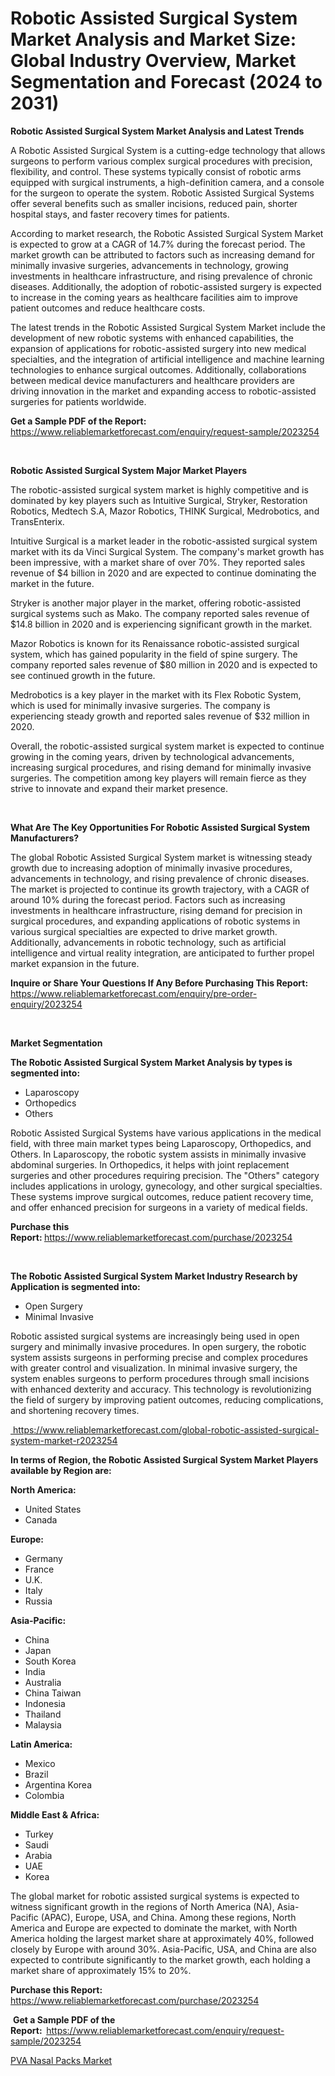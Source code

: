 <p><h1>Robotic Assisted Surgical System Market Analysis and Market Size: Global Industry Overview, Market Segmentation and Forecast (2024 to 2031)</h1></p><p><strong>Robotic Assisted Surgical System Market Analysis and Latest Trends</strong></p>
<p><p>A Robotic Assisted Surgical System is a cutting-edge technology that allows surgeons to perform various complex surgical procedures with precision, flexibility, and control. These systems typically consist of robotic arms equipped with surgical instruments, a high-definition camera, and a console for the surgeon to operate the system. Robotic Assisted Surgical Systems offer several benefits such as smaller incisions, reduced pain, shorter hospital stays, and faster recovery times for patients.</p><p>According to market research, the Robotic Assisted Surgical System Market is expected to grow at a CAGR of 14.7% during the forecast period. The market growth can be attributed to factors such as increasing demand for minimally invasive surgeries, advancements in technology, growing investments in healthcare infrastructure, and rising prevalence of chronic diseases. Additionally, the adoption of robotic-assisted surgery is expected to increase in the coming years as healthcare facilities aim to improve patient outcomes and reduce healthcare costs.</p><p>The latest trends in the Robotic Assisted Surgical System Market include the development of new robotic systems with enhanced capabilities, the expansion of applications for robotic-assisted surgery into new medical specialties, and the integration of artificial intelligence and machine learning technologies to enhance surgical outcomes. Additionally, collaborations between medical device manufacturers and healthcare providers are driving innovation in the market and expanding access to robotic-assisted surgeries for patients worldwide.</p></p>
<p><strong>Get a Sample PDF of the Report:&nbsp;</strong> <a href="https://www.reliablemarketforecast.com/enquiry/request-sample/2023254">https://www.reliablemarketforecast.com/enquiry/request-sample/2023254</a></p>
<p>&nbsp;</p>
<p><strong>Robotic Assisted Surgical System Major Market Players</strong></p>
<p><p>The robotic-assisted surgical system market is highly competitive and is dominated by key players such as Intuitive Surgical, Stryker, Restoration Robotics, Medtech S.A, Mazor Robotics, THINK Surgical, Medrobotics, and TransEnterix. </p><p>Intuitive Surgical is a market leader in the robotic-assisted surgical system market with its da Vinci Surgical System. The company's market growth has been impressive, with a market share of over 70%. They reported sales revenue of $4 billion in 2020 and are expected to continue dominating the market in the future.</p><p>Stryker is another major player in the market, offering robotic-assisted surgical systems such as Mako. The company reported sales revenue of $14.8 billion in 2020 and is experiencing significant growth in the market.</p><p>Mazor Robotics is known for its Renaissance robotic-assisted surgical system, which has gained popularity in the field of spine surgery. The company reported sales revenue of $80 million in 2020 and is expected to see continued growth in the future.</p><p>Medrobotics is a key player in the market with its Flex Robotic System, which is used for minimally invasive surgeries. The company is experiencing steady growth and reported sales revenue of $32 million in 2020.</p><p>Overall, the robotic-assisted surgical system market is expected to continue growing in the coming years, driven by technological advancements, increasing surgical procedures, and rising demand for minimally invasive surgeries. The competition among key players will remain fierce as they strive to innovate and expand their market presence.</p></p>
<p>&nbsp;</p>
<p><strong>What Are The Key Opportunities For Robotic Assisted Surgical System Manufacturers?</strong></p>
<p><p>The global Robotic Assisted Surgical System market is witnessing steady growth due to increasing adoption of minimally invasive procedures, advancements in technology, and rising prevalence of chronic diseases. The market is projected to continue its growth trajectory, with a CAGR of around 10% during the forecast period. Factors such as increasing investments in healthcare infrastructure, rising demand for precision in surgical procedures, and expanding applications of robotic systems in various surgical specialties are expected to drive market growth. Additionally, advancements in robotic technology, such as artificial intelligence and virtual reality integration, are anticipated to further propel market expansion in the future.</p></p>
<p><strong>Inquire or Share Your Questions If Any Before Purchasing This Report:</strong> <a href="https://www.reliablemarketforecast.com/enquiry/pre-order-enquiry/2023254">https://www.reliablemarketforecast.com/enquiry/pre-order-enquiry/2023254</a></p>
<p>&nbsp;</p>
<p><strong>Market Segmentation</strong></p>
<p><strong>The Robotic Assisted Surgical System Market Analysis by types is segmented into:</strong></p>
<p><ul><li>Laparoscopy</li><li>Orthopedics</li><li>Others</li></ul></p>
<p><p>Robotic Assisted Surgical Systems have various applications in the medical field, with three main market types being Laparoscopy, Orthopedics, and Others. In Laparoscopy, the robotic system assists in minimally invasive abdominal surgeries. In Orthopedics, it helps with joint replacement surgeries and other procedures requiring precision. The "Others" category includes applications in urology, gynecology, and other surgical specialties. These systems improve surgical outcomes, reduce patient recovery time, and offer enhanced precision for surgeons in a variety of medical fields.</p></p>
<p><strong>Purchase this Report:&nbsp;</strong><a href="https://www.reliablemarketforecast.com/purchase/2023254">https://www.reliablemarketforecast.com/purchase/2023254</a></p>
<p>&nbsp;</p>
<p><strong>The Robotic Assisted Surgical System Market Industry Research by Application is segmented into:</strong></p>
<p><ul><li>Open Surgery</li><li>Minimal Invasive</li></ul></p>
<p><p>Robotic assisted surgical systems are increasingly being used in open surgery and minimally invasive procedures. In open surgery, the robotic system assists surgeons in performing precise and complex procedures with greater control and visualization. In minimal invasive surgery, the system enables surgeons to perform procedures through small incisions with enhanced dexterity and accuracy. This technology is revolutionizing the field of surgery by improving patient outcomes, reducing complications, and shortening recovery times.</p></p>
<p><a href="https://www.reliablemarketforecast.com/global-robotic-assisted-surgical-system-market-r2023254">&nbsp;https://www.reliablemarketforecast.com/global-robotic-assisted-surgical-system-market-r2023254</a></p>
<p><strong>In terms of Region, the Robotic Assisted Surgical System Market Players available by Region are:</strong></p>
<p>
    <p> <strong> North America: </strong>
        <ul>
            <li>United States</li>
            <li>Canada</li>
        </ul>
        </p> 
    <p> <strong> Europe: </strong>
        <ul>
            <li>Germany</li>
            <li>France</li>
            <li>U.K.</li>
            <li>Italy</li>
            <li>Russia</li>
        </ul>
        </p> 
    <p> <strong> Asia-Pacific: </strong>
        <ul>
            <li>China</li>
            <li>Japan</li>
            <li>South Korea</li>
            <li>India</li>
            <li>Australia</li>
            <li>China Taiwan</li>
            <li>Indonesia</li>
            <li>Thailand</li>
            <li>Malaysia</li>
        </ul>
        </p> 
    <p> <strong> Latin America: </strong>
        <ul>
            <li>Mexico</li>
            <li>Brazil</li>
            <li>Argentina Korea</li>
            <li>Colombia</li>
        </ul>
        </p> 
    <p> <strong> Middle East & Africa: </strong>
        <ul>
            <li>Turkey</li>
            <li>Saudi</li>
            <li>Arabia</li>
            <li>UAE</li>
            <li>Korea</li>
        </ul>
    </p>
    </p>
<p><p>The global market for robotic assisted surgical systems is expected to witness significant growth in the regions of North America (NA), Asia-Pacific (APAC), Europe, USA, and China. Among these regions, North America and Europe are expected to dominate the market, with North America holding the largest market share at approximately 40%, followed closely by Europe with around 30%. Asia-Pacific, USA, and China are also expected to contribute significantly to the market growth, each holding a market share of approximately 15% to 20%.</p></p>
<p><strong>Purchase this Report: </strong><a href="https://www.reliablemarketforecast.com/purchase/2023254">https://www.reliablemarketforecast.com/purchase/2023254</a></p>
<p>&nbsp;<strong>Get a Sample PDF of the Report:&nbsp;&nbsp;</strong><a href="https://www.reliablemarketforecast.com/enquiry/request-sample/2023254">https://www.reliablemarketforecast.com/enquiry/request-sample/2023254</a></p>
<p><strong></strong></p>
<p><p><a href="https://github.com/ruddyyedelwadw/Market-Research-Report-List-3/blob/main/pva-nasal-packs-market.md">PVA Nasal Packs Market</a></p></p>
